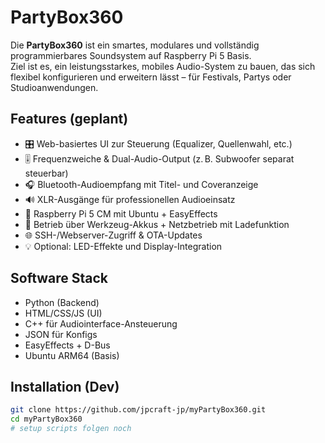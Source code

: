 # PartyBox360

Die **PartyBox360** ist ein smartes, modulares und vollständig programmierbares Soundsystem auf Raspberry Pi 5 Basis.  
Ziel ist es, ein leistungsstarkes, mobiles Audio-System zu bauen, das sich flexibel konfigurieren und erweitern lässt – für Festivals, Partys oder Studioanwendungen.

## Features (geplant)

- 🎛️ Web-basiertes UI zur Steuerung (Equalizer, Quellenwahl, etc.)
- 🎚️ Frequenzweiche & Dual-Audio-Output (z. B. Subwoofer separat steuerbar)
- 🎧 Bluetooth-Audioempfang mit Titel- und Coveranzeige
- 🔊 XLR-Ausgänge für professionellen Audioeinsatz
- 🧠 Raspberry Pi 5 CM mit Ubuntu + EasyEffects
- 🔋 Betrieb über Werkzeug-Akkus + Netzbetrieb mit Ladefunktion
- 🌐 SSH-/Webserver-Zugriff & OTA-Updates
- 💡 Optional: LED-Effekte und Display-Integration

## Software Stack

- Python (Backend)
- HTML/CSS/JS (UI)
- C++ für Audiointerface-Ansteuerung
- JSON für Konfigs
- EasyEffects + D-Bus
- Ubuntu ARM64 (Basis)

## Installation (Dev)

```bash
git clone https://github.com/jpcraft-jp/myPartyBox360.git
cd myPartyBox360
# setup scripts folgen noch

